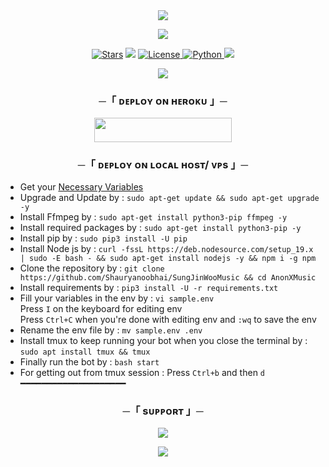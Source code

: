 
<div align="center">
  <img src="https://readme-typing-svg.herokuapp.com?color=ffd700&center=true&lines=──+「+Sung+Jin-Woo+Music+」+──;An+Advanced+Group+Music+Bot.&width=600&height=180">
</div>

<p align="center">
  <img src="https://telegra.ph/file/8105ec1de73891183c639.jpg">
</p>

<p align="center">
<a href="https://github.com/Shauryanoobhai/SungJinWooMusic/stargazers"><img src="https://img.shields.io/github/stars/Shauryanoobhai/ChaHaeInMusic?color=black&logo=github&logoColor=black&style=for-the-badge" alt="Stars" /></a>
<a href="https://github.com/Shauryanoobhai/SungJinWooMusic/network/members"> <img src="https://img.shields.io/github/forks/Shauryanoobhai/SungJinWooMusic?color=black&logo=github&logoColor=black&style=for-the-badge" /></a>
<a href="https://github.com/Shauryanoobhai/SungJinWooMusic/blob/master/LICENSE"> <img src="https://img.shields.io/badge/License-MIT-blueviolet?style=for-the-badge" alt="License" /> </a>
<a href="https://www.python.org/"> <img src="https://img.shields.io/badge/Written%20in-Python-orange?style=for-the-badge&logo=python" alt="Python" /> </a>
<a href="https://github.com/Shauryanoobhai/SungJinWooMusic/commits/AnonymousX1025"> <img src="https://img.shields.io/github/last-commit/Shauryanoobhai/SungJinWooMusic?color=blue&logo=github&logoColor=green&style=for-the-badge" /></a>
</p>

<p align="center">
  <img src="https://telegra.ph/file/3950340d4945d441722fa.jpg">
</p>

<h3 align="center">
    ─「 ᴅᴇᴩʟᴏʏ ᴏɴ ʜᴇʀᴏᴋᴜ 」─
</h3>

<p align="center"><a href="https://dashboard.heroku.com/new?template=https://github.com/Shauryanoobhai/SungJinWooMusic"> <img src="https://img.shields.io/badge/Deploy%20On%20Heroku-black?style=for-the-badge&logo=heroku" width="220" height="38.45"/></a></p>

<h3 align="center">
    ─「 ᴅᴇᴩʟᴏʏ ᴏɴ ʟᴏᴄᴀʟ ʜᴏsᴛ/ ᴠᴘs 」─
</h3>

- Get your [Necessary Variables](https://github.com/Shauryanoobhai/SungJinWooMusic/blob/master/sample.env)
- Upgrade and Update by :
`sudo apt-get update && sudo apt-get upgrade -y`
- Install Ffmpeg by :
`sudo apt-get install python3-pip ffmpeg -y`
- Install required packages by :
`sudo apt-get install python3-pip -y`
- Install pip by :
`sudo pip3 install -U pip`
- Install Node js by :
`curl -fssL https://deb.nodesource.com/setup_19.x | sudo -E bash - && sudo apt-get install nodejs -y && npm i -g npm`
- Clone the repository by :
`git clone https://github.com/Shauryanoobhai/SungJinWooMusic && cd AnonXMusic`
- Install requirements by :
`pip3 install -U -r requirements.txt`
- Fill your variables in the env by :
`vi sample.env`<br>
Press `I` on the keyboard for editing env<br>
Press `Ctrl+C` when you're done with editing env and `:wq` to save the env<br>
- Rename the env file by :
`mv sample.env .env`
- Install tmux to keep running your bot when you close the terminal by :
`sudo apt install tmux && tmux`
- Finally run the bot by :
`bash start`
- For getting out from tmux session : Press `Ctrl+b` and then `d`<br>
━━━━━━━━━━━━━━━━━━━━

<h3 align="center">
    ─「 sᴜᴩᴩᴏʀᴛ 」─
</h3>

<p align="center">
<a href="https://telegram.me/Ahjin_Sprt"><img src="https://img.shields.io/badge/-Support%20Group-blue.svg?style=for-the-badge&logo=Telegram"></a>
</p>

<p align="center">
<a href="https://telegram.me/SungUpdates"><img src="https://img.shields.io/badge/-Support%20Channel-blue.svg?style=for-the-badge&logo=Telegram"></a>
</p>


